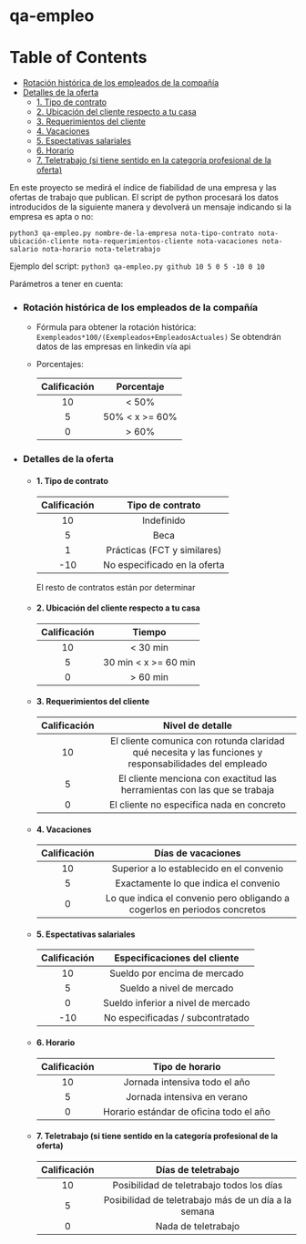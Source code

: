 # qa-empleo

Table of Contents
=================

   * [Rotación histórica de los empleados de la compañía](#rotación-histórica-de-los-empleados-de-la-compañía)
   * [Detalles de la oferta](#detalles-de-la-oferta)
      * [1. Tipo de contrato](#1-tipo-de-contrato)
      * [2. Ubicación del cliente respecto a tu casa](#2-ubicación-del-cliente-respecto-a-tu-casa)
      * [3. Requerimientos del cliente](#3-requerimientos-del-cliente)
      * [4. Vacaciones](#4-vacaciones)
      * [5. Espectativas salariales](#5-espectativas-salariales)
      * [6. Horario](#6-horario)
      * [7. Teletrabajo (si tiene sentido en la categoría profesional de la oferta)](#7-teletrabajo-si-tiene-sentido-en-la-categoría-profesional-de-la-oferta)
      
      
En este proyecto se medirá el índice de fiabilidad de una empresa y las ofertas de trabajo que publican.
El script de python procesará los datos introducidos de la siguiente manera y devolverá un mensaje indicando si la empresa
es apta o no:

```python3 qa-empleo.py nombre-de-la-empresa nota-tipo-contrato nota-ubicación-cliente nota-requerimientos-cliente nota-vacaciones nota-salario nota-horario nota-teletrabajo```

Ejemplo del script: 
```python3 qa-empleo.py github 10 5 0 5 -10 0 10```

Parámetros a tener en cuenta:
* ### Rotación histórica de los empleados de la compañía
    * Fórmula para obtener la rotación histórica: `Exempleados*100/(Exempleados+EmpleadosActuales)` Se obtendrán datos de
        las empresas en linkedin vía api
    * Porcentajes:
        
        | Calificación | Porcentaje 
        | :------: |  :------: |
        10 | < 50%
        5 |  50% < x >= 60%
        0 |  > 60%
        
* ### Detalles de la oferta
    *   #### 1. Tipo de contrato
    
          | Calificación | Tipo de contrato 
        | :------: |  :------: |
        10 | Indefinido
        5 |  Beca
        1 | Prácticas (FCT y similares)
        -10 | No especificado en la oferta
        
        El resto de contratos están por determinar
        
    *   #### 2. Ubicación del cliente respecto a tu casa
        
        | Calificación | Tiempo
        | :------: |  :------: |
        10 | < 30 min
        5 |  30 min < x >= 60 min
        0 |  > 60 min
        
    *   #### 3. Requerimientos del cliente
    
        | Calificación | Nivel de detalle
        | :------: |  :------: |
        10 | El cliente comunica con rotunda claridad qué necesita y las funciones y responsabilidades del empleado
        5 |  El cliente menciona con exactitud las herramientas con las que se trabaja
        0 |  El cliente no especifica nada en concreto
           
    *   #### 4. Vacaciones
    
        | Calificación | Días de vacaciones
        | :------: |  :------: |
        10 | Superior a lo establecido en el convenio
        5 | Exactamente lo que indica el convenio 
        0 | Lo que indica el convenio pero obligando a  cogerlos en periodos concretos
        
    *   #### 5. Espectativas salariales
        | Calificación | Especificaciones del cliente
        | :------: |  :------: |
        10 | Sueldo por encima de mercado
        5 | Sueldo a nivel de mercado 
        0 | Sueldo inferior a nivel de mercado
        -10 | No especificadas / subcontratado
        
    *   #### 6. Horario
        | Calificación | Tipo de horario
        | :------: |  :------: |
        10 | Jornada intensiva todo el año
        5 | Jornada intensiva en verano
        0 | Horario estándar de oficina todo el año
        
    *   #### 7. Teletrabajo (si tiene sentido en la categoría profesional de la oferta)
        | Calificación | Días de teletrabajo
        | :------: |  :------: |
        10 | Posibilidad de teletrabajo todos los días
        5 | Posibilidad de teletrabajo más de un día a la semana
        0 | Nada de teletrabajo
